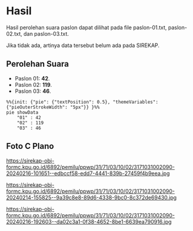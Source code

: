 # Hasil

Hasil perolehan suara paslon dapat dilihat pada file paslon-01.txt, paslon-02.txt, dan paslon-03.txt.

Jika tidak ada, artinya data tersebut belum ada pada SIREKAP.

## Perolehan Suara

 * Paslon 01: **42**.
 * Paslon 02: **119**.
 * Paslon 03: **46**.

```mermaid
%%{init: {"pie": {"textPosition": 0.5}, "themeVariables": {"pieOuterStrokeWidth": "5px"}} }%%
pie showData
    "01" : 42
    "02" : 119
    "03" : 46
```
## Foto C Plano

https://sirekap-obj-formc.kpu.go.id/6892/pemilu/ppwp/31/71/03/10/02/3171031002090-20240216-101651--edbccf58-edd7-4441-839b-27459f4b9eea.jpg

https://sirekap-obj-formc.kpu.go.id/6892/pemilu/ppwp/31/71/03/10/02/3171031002090-20240214-155825--9a39c8e8-89d6-4338-9bc0-8c372de69430.jpg

https://sirekap-obj-formc.kpu.go.id/6892/pemilu/ppwp/31/71/03/10/02/3171031002090-20240216-192603--da02c3a1-0f38-4652-8be1-6639ea790916.jpg

